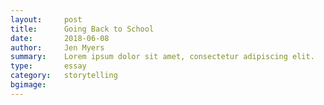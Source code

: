 ```yaml
---
layout:     post
title:      Going Back to School
date:       2018-06-08
author:     Jen Myers
summary:    Lorem ipsum dolor sit amet, consectetur adipiscing elit.
type:       essay
category:   storytelling
bgimage:    
---
```

